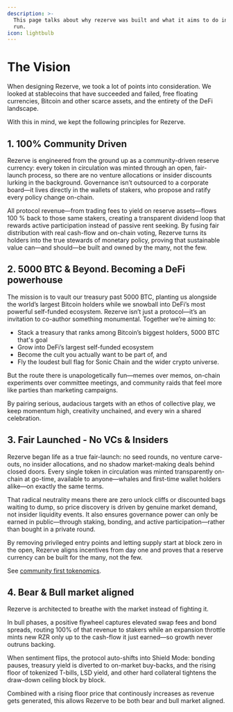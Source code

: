 ```yaml
---
description: >-
  This page talks about why rezerve was built and what it aims to do in the long
  run.
icon: lightbulb
---
```


# The Vision

When designing Rezerve, we took a lot of points into consideration. We looked at stablecoins that have succeeded and failed, free floating currencies, Bitcoin and other scarce assets, and the entirety of the DeFi landscape.

With this in mind, we kept the following principles for Rezerve.

## 1. 100% Community Driven

Rezerve is engineered from the ground up as a community-driven reserve currency: every token in circulation was minted through an open, fair-launch process, so there are no venture allocations or insider discounts lurking in the background. Governance isn’t outsourced to a corporate board—it lives directly in the wallets of stakers, who propose and ratify every policy change on-chain.

All protocol revenue—from trading fees to yield on reserve assets—flows 100 % back to those same stakers, creating a transparent dividend loop that rewards active participation instead of passive rent seeking. By fusing fair distribution with real cash-flow and on-chain voting, Rezerve turns its holders into the true stewards of monetary policy, proving that sustainable value can—and should—be built and owned by the many, not the few.

## 2. 5000 BTC & Beyond. Becoming a DeFi powerhouse

The mission is to vault our treasury past 5000 BTC, planting us alongside the world’s largest Bitcoin holders while we snowball into DeFi’s most powerful self-funded ecosystem. Rezerve isn’t just a protocol—it’s an invitation to co-author something monumental. Together we’re aiming to:

- Stack a treasury that ranks among Bitcoin’s biggest holders, 5000 BTC that's goal
- Grow into DeFi’s largest self-funded ecosystem
- Become the cult you actually want to be part of, and
- Fly the loudest bull flag for Sonic Chain and the wider crypto universe.

But the route there is unapologetically fun—memes over memos, on-chain experiments over committee meetings, and community raids that feel more like parties than marketing campaigns.

By pairing serious, audacious targets with an ethos of collective play, we keep momentum high, creativity unchained, and every win a shared celebration.

## 3. Fair Launched - No VCs & Insiders

Rezerve began life as a true fair-launch: no seed rounds, no venture carve-outs, no insider allocations, and no shadow market-making deals behind closed doors. Every single token in circulation was minted transparently on-chain at go-time, available to anyone—whales and first-time wallet holders alike—on exactly the same terms.

That radical neutrality means there are zero unlock cliffs or discounted bags waiting to dump, so price discovery is driven by genuine market demand, not insider liquidity events. It also ensures governance power can only be earned in public—through staking, bonding, and active participation—rather than bought in a private round.

By removing privileged entry points and letting supply start at block zero in the open, Rezerve aligns incentives from day one and proves that a reserve currency can be built for the many, not the few.

See [community first tokenomics](community-first-tokenomics.md).

## 4. Bear & Bull market aligned

Rezerve is architected to breathe with the market instead of fighting it.

In bull phases, a positive flywheel captures elevated swap fees and bond spreads, routing 100% of that revenue to stakers while an expansion throttle mints new RZR only up to the cash-flow it just earned—so growth never outruns backing.

When sentiment flips, the protocol auto-shifts into Shield Mode: bonding pauses, treasury yield is diverted to on-market buy-backs, and the rising floor of tokenized T-bills, LSD yield, and other hard collateral tightens the draw-down ceiling block by block.

Combined with a rising floor price that continously increases as revenue gets generated, this allows Rezerve to be both bear and bull market aligned.
